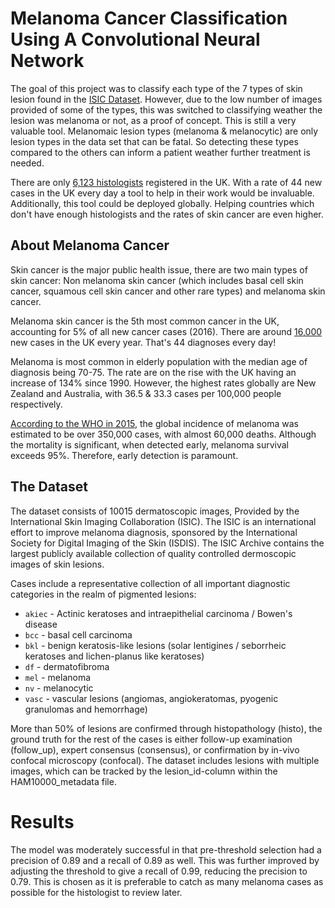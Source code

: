 # Melanoma Cancer Classification Using A Convolutional Neural Network

The goal of this project was to classify each type of the 7 types of skin lesion found in the [ISIC Dataset](https://dataverse.harvard.edu/dataset.xhtml?persistentId=doi:10.7910/DVN/DBW86T). However, due to the low number of images provided of some of the types, this was switched to classifying weather the lesion was melanoma or not, as a proof of concept. This is still a very valuable tool. Melanomaic lesion types (melanoma & melanocytic) are only lesion types in the data set that can be fatal. So detecting these types compared to the others can inform a patient weather further treatment is needed.

There are only [6,123 histologists](https://www.healthcareers.nhs.uk/explore-roles/healthcare-science/roles-healthcare-science/life-sciences/histopathology-healthcare-scientist) registered in the UK. With a rate of 44 new cases in the UK every day a tool to help in their work would be invaluable. Additionally, this tool could be deployed globally. Helping countries which don't have enough histologists and the rates of skin cancer are even higher.  

## About Melanoma Cancer

Skin cancer is the major public health issue, there are two main types of skin cancer: Non melanoma skin cancer (which includes basal cell skin cancer, squamous cell skin cancer and other rare types) and melanoma skin cancer.

Melanoma skin cancer is the 5th most common cancer in the UK, accounting for 5% of all new cancer cases (2016). There are around [16,000](https://www.cancerresearchuk.org/health-professional/cancer-statistics/statistics-by-cancer-type/melanoma-skin-cancer#heading-Zero) new cases in the UK every year. That's 44 diagnoses every day!

Melanoma is most common in elderly population with the median age of diagnosis being 70-75.  The rate are on the rise with the UK having an increase of 134% since 1990. However, the highest rates globally are New Zealand and Australia, with 36.5 & 33.3 cases per 100,000 people respectively.

[According to the WHO in 2015](http://www-dep.iarc.fr/WHOdb/WHOdb.htm), the global incidence of melanoma was estimated to be over 350,000 cases, with almost 60,000 deaths. Although the mortality is significant, when detected early, melanoma survival exceeds 95%. Therefore, early detection is paramount.

## The Dataset

The dataset consists of 10015 dermatoscopic images, Provided by the International Skin Imaging Collaboration (ISIC). The ISIC is an international effort to improve melanoma diagnosis, sponsored by the International Society for Digital Imaging of the Skin (ISDIS). The ISIC Archive contains the largest publicly available collection of quality controlled dermoscopic images of skin lesions.

Cases include a representative collection of all important diagnostic categories in the realm of pigmented lesions:
- `akiec` - Actinic keratoses and intraepithelial carcinoma / Bowen's disease
- `bcc` - basal cell carcinoma
- `bkl` - benign keratosis-like lesions (solar lentigines / seborrheic keratoses and lichen-planus like keratoses)
- `df` - dermatofibroma
- `mel` - melanoma
- `nv` - melanocytic  
- `vasc` - vascular lesions (angiomas, angiokeratomas, pyogenic granulomas and hemorrhage)

More than 50% of lesions are confirmed through histopathology (histo), the ground truth for the rest of the cases is either follow-up examination (follow_up), expert consensus (consensus), or confirmation by in-vivo confocal microscopy (confocal). The dataset includes lesions with multiple images, which can be tracked by the lesion_id-column within the HAM10000_metadata file.

# Results

The model was moderately successful in that pre-threshold selection had a precision of 0.89 and a recall of 0.89 as well. This was further improved by adjusting the threshold to give a recall of 0.99, reducing the precision to 0.79. This is chosen as it is preferable to catch as many melanoma cases as possible for the histologist to review later.    
